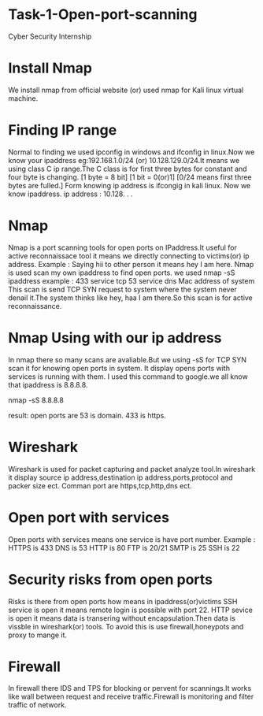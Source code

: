 # Task-1-Open-port-scanning
Cyber Security Internship
# Install Nmap 
We install nmap from official website (or) used nmap for Kali linux virtual machine.

# Finding IP range
Normal to finding we used ipconfig in windows and ifconfig in linux.Now we know your ipaddress eg:192.168.1.0/24 (or) 10.128.129.0/24.It means we using class C ip range.The C class is for first three bytes for constant and four byte is changing.
[1 byte = 8 bit] [1 bit = 0(or)1] [0/24 means first three bytes are fulled.]
Form knowing ip address is ifcongig in kali linux.
Now we know ipaddress.
ip address : 10.128. . .

# Nmap
Nmap is a  port scanning tools for open ports on IPaddress.It useful for active reconnaissace tool it means we directly connecting to victims(or) ip address.
Example : Saying hii to other person it means hey I am here.
Nmap is used scan my own ipaddress to find open ports.
we used nmap -sS ipaddress
example : 433 service tcp
          53 service dns
          Mac address of system
This scan is send TCP SYN request to system where the system never denail it.The system thinks like hey, haa I am there.So this scan is for active reconnaissance.

# Nmap Using with our ip address
In nmap there so many scans are avaliable.But we using -sS for TCP SYN scan it for knowing open ports in system.
It display opens ports with services is running with them.
I used this command to google.we all know that ipaddress is 8.8.8.8.

nmap -sS 8.8.8.8

result: open ports are 53 is domain.
                        433 is https.

# Wireshark
Wireshark is used for packet capturing and packet analyze tool.In wireshark it display source ip address,destination ip address,ports,protocol and packer size ect.
Comman port are https,tcp,http,dns ect.

# Open port with services
Open ports with services means one service is have port number.
Example : HTTPS is 433
          DNS is 53
          HTTP is 80
          FTP is 20/21
          SMTP is 25
          SSH is 22

# Security risks from open ports
Risks is there from open ports how means in ipaddress(or)victims SSH service is open it means remote login is possible with port 22.
HTTP sevice is open it means data is transering without encapsulation.Then data is vissble in wireshark(or) tools.
To avoid this is use firewall,honeypots and proxy to mange it.
# Firewall
In firewall there IDS and TPS for blocking or pervent for scannings.It works like wall between request and receive traffic.Firewall is monitoring and filter traffic of network.

